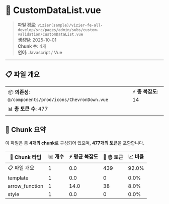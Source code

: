 # 📄 CustomDataList.vue

> **파일 경로**: `vizier(sample)/vizier-fe-all-develop/src/pages/admin/subs/custom-validation/CustomDataList.vue`  
> **생성일**: 2025-10-01  
> **Chunk 수**: 4개  
> **언어**: Javascript / Vue
---





## 📋 파일 개요

| | |
|--|--|
| 📦 **의존성**: `@/components/prod/icons/ChevronDown.vue` | ⚡ **총 복잡도**: 14 |
| 📊 **총 토큰 수**: 477 |  |






## 🧩 Chunk 요약

이 파일은 총 **4개의 chunk**로 구성되어 있으며, **477개의 토큰**을 포함합니다.

| 🧩 Chunk 타입 | 📊 개수 | ⚡ 평균 복잡도 | 📝 총 토큰 | 📈 비율 |
|---------------|--------|-------------|----------|--------|
| 📋 파일 개요 | 1 | 0.0 | 439 | 92.0% |
| template | 1 | 0.0 | 0 | 0.0% |
| arrow_function | 1 | 14.0 | 38 | 8.0% |
| style | 1 | 0.0 | 0 | 0.0% |

